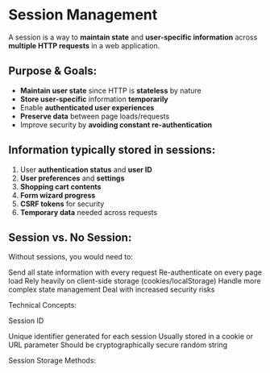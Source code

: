 # Session Management

A session is a way to **maintain state** and **user-specific information** across **multiple HTTP requests** in a web application.

## Purpose & Goals:

- **Maintain user state** since HTTP is **stateless** by nature
- **Store user-specific** information **temporarily**
- Enable **authenticated user experiences**
- **Preserve data** between page loads/requests
- Improve security by **avoiding constant re-authentication**

## Information typically stored in sessions:

1. User **authentication status** and **user ID**
2. **User preferences** and **settings**
3. **Shopping cart contents**
4. **Form wizard progress**
5. **CSRF tokens** for security
6. **Temporary data** needed across requests

## Session vs. No Session:
Without sessions, you would need to:

Send all state information with every request
Re-authenticate on every page load
Rely heavily on client-side storage (cookies/localStorage)
Handle more complex state management
Deal with increased security risks

Technical Concepts:

Session ID


Unique identifier generated for each session
Usually stored in a cookie or URL parameter
Should be cryptographically secure random string


Session Storage Methods:

